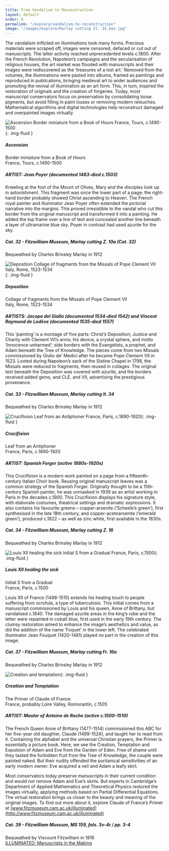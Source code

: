 ```yaml
---
title: From Vandalism to Reconstruction
layout: default
order: 8
permalink: "/explore/vandalism-to-reconstruction"
image: "/images/explore/Marlay cutting It. 35_mas.jpg"
---
```


The vandalism inflicted on illuminations took many forms. Precious materials were scraped off, images were censored, defaced or cut out of manuscripts. The latter activity reached unprecedented levels c.1800. After the French Revolution, Napoleon’s campaigns and the secularisation of religious houses, the art market was flooded with manuscripts and their images were rediscovered as the ‘treasures of a lost art.’ Removed from the volumes, the illuminations were pasted into albums, framed as paintings and reproduced in publications, bringing medieval art to wider audiences and promoting the revival of illumination as an art form. This, in turn, inspired the restoration of originals and the creation of forgeries. Today, most manuscript conservators focus on preservation by consolidating loose pigments, but avoid filling in paint losses or removing modern retouches. Mathematical algorithms and digital technologies help reconstruct damaged and overpainted images virtually.

![Ascension Border miniature from a Book of Hours France, Tours, c.1490-1500]({{site.baseurl}}/images/explore/colour_8_1.jpg){: .img-fluid }

##### Ascension  
Border miniature from a Book of Hours  
France, Tours, c.1490-1500

##### ARTIST: Jean Poyer (documented 1483-died c.1503)

Kneeling at the foot of the Mount of Olives, Mary and the disciples look up in astonishment. This fragment was once the lower part of a page; the right-hand border probably showed Christ ascending to Heaven. The French royal painter and illuminator Jean Poyer often extended the pictorial narrative into the margins. This proved irresistible to the vandal who cut this border from the original manuscript and transformed it into a painting. He added the top frame over a line of text and concealed another line beneath a layer of ultramarine blue sky. Poyer in contrast had used azurite for the sky.

##### Cat. 32 - Fitzwilliam Museum, Marlay cutting Z. 10a (Cat. 32)  
Bequeathed by Charles Brinsley Marlay in 1912

![Deposition Collage of fragments from the Missals of Pope Clement VII Italy, Rome, 1523-1534]({{site.baseurl}}/images/explore/colour_8_2.jpg){: .img-fluid }

##### Deposition  
Collage of fragments from the Missals of Pope Clement VII  
Italy, Rome, 1523-1534

##### ARTISTS: Jacopo del Giallo (documented 1534-died 1542) and Vincent Raymond de Lodève (documented 1535-died 1557) 

This ‘painting’ is a montage of five parts: Christ’s Deposition; Justice and Charity with Clement VII’s arms; his device, a crystal sphere, and motto ‘Innocence unharmed’; side borders with the Evangelists, a prophet, and Adam beneath the Tree of Knowledge. The pieces come from two Missals commissioned by Giulio de’ Medici after he became Pope Clement VII in 1523. Looted during Napoleon’s sack of the Sistine Chapel in 1798, the Missals were reduced to fragments, then reused in collages. The original text beneath the Deposition was covered with azurite, and the borders received added gems, and CLE. and VII, advertising the prestigious provenance.

##### Cat. 33 - Fitzwilliam Museum, Marlay cutting It. 34  
Bequeathed by Charles Brinsley Marlay in 1912

![Crucifixion Leaf from an Antiphoner France, Paris, c.1890-1920]({{site.baseurl}}/images/explore/colour_8_3.jpg){: .img-fluid }

##### Crucifixion  
Leaf from an Antiphoner  
France, Paris, c.1890-1920

##### ARTIST: Spanish Forger (active 1880s-1920s)

This Crucifixion is a modern work painted on a page from a fifteenth-century Italian Choir book. Reusing original manuscript leaves was a common strategy of the Spanish Forger. Originally thought to be a 15th-century Spanish painter, he was unmasked in 1939 as an artist working in Paris in the decades c.1900. This Crucifixion displays his signature style, with elaborate costumes, theatrical settings and dramatic expressions. It also contains his favourite greens – copper-arsenite (‘Scheele’s green’), first synthesised in the late 18th century, and copper-acetoarsenite (‘emerald green’), produced c.1822 – as well as zinc white, first available in the 1830s. 

##### Cat. 34 - Fitzwilliam Museum, Marlay cutting Z. 16  
Bequeathed by Charles Brinsley Marlay in 1912

![Louis XII healing the sick Initial S from a Gradual France, Paris, c.1500]({{site.baseurl}}/images/explore/colour_8_4.jpg){: .img-fluid }

##### Louis XII healing the sick  
Initial S from a Gradual  
France, Paris, c.1500

Louis XII of France (1498-1515) extends his healing touch to people suffering from scrofula, a type of tuberculosis. This initial comes from a manuscript commissioned by Louis and his queen, Anne of Brittany, but vandalised c.1840. The damaged azurite areas in the king’s robe and the letter were repainted in cobalt blue, first used in the early 19th century. The clumsy restoration aimed to enhance the image’s aesthetics and value, as did the addition of the name ‘Foquet’ in the lower left. The celebrated illuminator Jean Fouquet (1420-1481) played no part in the creation of this image.

##### Cat. 37 - Fitzwilliam Museum, Marlay cutting Fr. 16a  
Bequeathed by Charles Brinsley Marlay in 1912

![Creation and temptation]({{site.baseurl}}/images/explore/MS%20159%20opening%20for%20galleryresized.jpg){: .img-fluid }

##### Creation and Temptation  
The Primer of Claude of France  
France, probably Loire Valley, Romorantin, c.1505

##### ARTIST: Master of Antoine de Roche (active c.1500-1510)

The French Queen Anne of Brittany (1477-1514) commissioned this ABC for her five-year old daughter, Claude (1499-1524), and taught her to read from it. Containing the alphabet and the universal Christian prayers, the Primer is essentially a picture book. Here, we see the Creation, Temptation and Expulsion of Adam and Eve from the Garden of Eden. Free of shame until they tasted the forbidden fruit from the Tree of Knowledge, the couple were painted naked. But their nudity offended the puritanical sensitivities of an early modern owner: Eve acquired a veil and Adam a leafy skirt. 

Most conservators today preserve manuscripts in their current condition and would not remove Adam and Eve’s skirts. But experts in Cambridge’s Department of Applied Mathematics and Theoretical Physics restored the images virtually, applying methods based on Partial Differential Equations. The virtual restoration brings us closer to the beauty and meaning of the original images. To find out more about it, explore Claude of France’s Primer at [www.fitzmuseum.cam.ac.uk/illuminated](http://www.fitzmuseum.cam.ac.uk/illuminated)

##### Cat. 39 - Fitzwilliam Museum, MS 159, fols. 3v-4r / pp. 3-4  
Bequeathed by Viscount Fitzwilliam in 1816  
[ILLUMINATED: Manuscripts in the Making](http://www.fitzmuseum.cam.ac.uk/illuminated/manuscript/discover/the-primer-of-claude-of-france)
